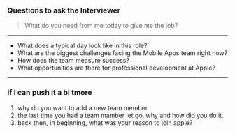 ### Questions to ask the Interviewer

> What do you need from me today to give me the job?

---

* What does a typical day look like in this role?
* What are the biggest challenges facing the Mobile Apps team right now?
* How does the team measure success?
* What opportunities are there for professional development at Apple?

----

### if I can push it a bi tmore

1. why do you want to add a new team member
2. the last time you had a team mamber let go, why and how did you do it.
3. back then, in beginning, what was your reason to join apple?

